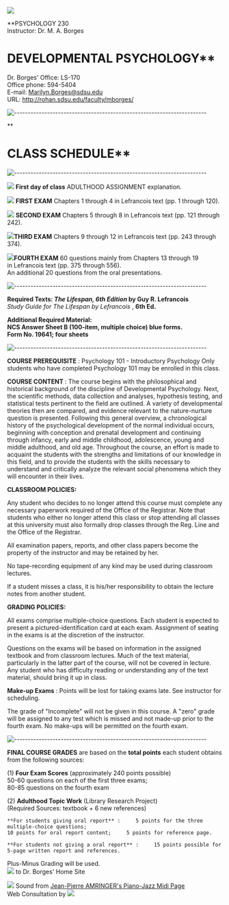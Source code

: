 ![](babyborder.jpg)  
  
**PSYCHOLOGY 230  
Instructor: Dr. M. A. Borges  

# DEVELOPMENTAL PSYCHOLOGY**

  
  
Dr. Borges' Office: LS-170  
Office phone: 594-5404  
E-mail: Marilyn.Borges@sdsu.edu  
URL: http://rohan.sdsu.edu/faculty/mborges/  
  
![----------------------------------------------------------------------](blueline.gif)

**

# CLASS SCHEDULE**

![----------------------------------------------------------------------](blueline.gif)

  
![](blueball.gif) **First day of class**      ADULTHOOD ASSIGNMENT
explanation.  

![](blueball.gif) **FIRST EXAM**      Chapters 1 through 4 in Lefrancois text
(pp. 1 through 120).  

![](blueball.gif) **SECOND EXAM**      Chapters 5 through 8 in Lefrancois text
(pp. 121 through 242).  

![](blueball.gif)**THIRD EXAM**      Chapters 9 through 12 in Lefrancois text
(pp. 243 through 374).  

![](blueball.gif)**FOURTH EXAM**      60 questions mainly from Chapters 13
through 19  
    in Lefrancois text (pp. 375 through 556).  
    An additional 20 questions from the oral presentations.  

  
![----------------------------------------------------------------------](blueline.gif)

**Required Texts:     _The Lifespan, 6th Edition_ by Guy R. Lefrancois**  
    _Study Guide for The Lifespan by Lefrancois_ , **6th Ed.**   

  
**Additional Required Material:  
     NCS Answer Sheet B (100-item, multiple choice) blue forms.   
     Form No. 19641; four sheets**   

  
![----------------------------------------------------------------------](blueline.gif)

  
  
**COURSE PREREQUISITE** : Psychology 101 - Introductory Psychology Only
students who have completed Psychology 101 may be enrolled in this class.  
  
  
**COURSE CONTENT** : The course begins with the philosophical and historical
background of the discipline of Developmental Psychology. Next, the scientific
methods, data collection and analyses, hypothesis testing, and statistical
tests pertinent to the field are outlined. A variety of developmental theories
then are compared, and evidence relevant to the nature-nurture question is
presented. Following this general overview, a chronological history of the
psychological development of the normal individual occurs, beginning with
conception and prenatal development and continuing through infancy, early and
middle childhood, adolescence, young and middle adulthood, and old age.
Throughout the course, an effort is made to acquaint the students with the
strengths and limitations of our knowledge in this field, and to provide the
students with the skills necessary to understand and critically analyze the
relevant social phenomena which they will encounter in their lives.  
  
  
**CLASSROOM POLICIES:**  
  
Any student who decides to no longer attend this course must complete any
necessary paperwork required of the Office of the Registrar. Note that
students who either no longer attend this class or stop attending all classes
at this university must also formally drop classes through the Reg. Line and
the Office of the Registrar.  
  
All examination papers, reports, and other class papers become the property of
the instructor and may be retained by her.  
  
No tape-recording equipment of any kind may be used during classroom lectures.  
  
If a student misses a class, it is his/her responsibility to obtain the
lecture notes from another student.  
  
  
**GRADING POLICIES:**  
  
All exams comprise multiple-choice questions. Each student is expected to
present a pictured-identification card at each exam. Assignment of seating in
the exams is at the discretion of the instructor.  
  
Questions on the exams will be based on information in the assigned textbook
and from classroom lectures. Much of the text material, particularly in the
latter part of the course, will not be covered in lecture. Any student who has
difficulty reading or understanding any of the text material, should bring it
up in class.  
  
**Make-up Exams** : Points will be lost for taking exams late. See instructor
for scheduling.  
  
The grade of "Incomplete" will not be given in this course. A "zero" grade
will be assigned to any test which is missed and not made-up prior to the
fourth exam. No make-ups will be permitted on the fourth exam.  
  
  
![----------------------------------------------------------------------](blueline.gif)

**FINAL COURSE GRADES** are based on the **total points** each student obtains
from the following sources:  
  
(1) **Four Exam Scores** (approximately 240 points possible)  
     50-60 questions on each of the first three exams;   
    80-85 questions on the fourth exam  
  
  

(2) **Adulthood Topic Work** (Library Research Project)  
     (Required Sources: textbook + 6 new references)  
  
    **For students giving oral report** :     5 points for the three multiple-choice questions;  
    10 points for oral report content;     5 points for reference page.  
  
    **For students not giving a oral report** :     15 points possible for 5-page written report and references.
  
  
Plus-Minus Grading will be used.  
[![](bluearrowreturn.gif)](index.html)   to Dr. Borges' Home Site  
  
![](babyborder.jpg) Sound from [ Jean-Pierre AMRINGER's Piano-Jazz Midi
Page](http://www.worldnet.fr/~jpa/midigb.shtml)  
Web Consultation by ![](carolyn-only.gif)

